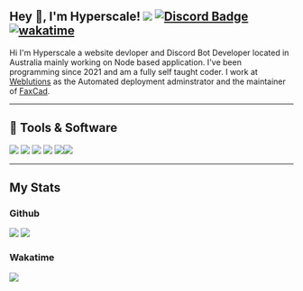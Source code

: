 ## Hey 👋, I'm Hyperscale! ![](https://komarev.com/ghpvc/?username=Hyperscale1&label=Views&color=lightgrey&style=flat) [![Discord Badge](https://img.shields.io/badge/-Discord-9B9B9B?style=flat-square&logo=Discord&logoColor=white)](https://discord.gg/zJqsqFfzXT)[![wakatime](https://wakatime.com/badge/user/6e098b16-30e8-493e-bf77-598fafbb912d.svg?style=for-the-badge)](https://wakatime.com/@6e098b16-30e8-493e-bf77-598fafbb912d)


Hi I'm Hyperscale a website devloper and Discord Bot Developer located in Australia mainly working on Node based application. I've been programming since 2021 and am a fully self taught coder. I work at [Weblutions](https://weblutions.com) as the Automated deployment adminstrator and the maintainer of [FaxCad](https://weblutions.com/store/faxcad).

<p align="center">
<a href="https://github.com/Hyperscale1">
</a>
</p>

---
## 🔧 Tools & Software
![](https://img.shields.io/badge/HTML5-E34F26?style=for-the-badge&logo=html5&logoColor=white) ![](https://img.shields.io/badge/CSS3-1572B6?style=for-the-badge&logo=css3&logoColor=white) ![](https://img.shields.io/badge/MySQL-00000F?style=for-the-badge&logo=mysql&logoColor=white) ![](https://img.shields.io/badge/Ubuntu-E95420?style=for-the-badge&logo=ubuntu&logoColor=white) ![](https://img.shields.io/badge/JavaScript-F7DF1E?style=for-the-badge&logo=javascript&logoColor=black)![](	https://img.shields.io/badge/Node.js-43853D?style=for-the-badge&logo=node.js&logoColor=white)


---
## My Stats

### Github
![](https://github-readme-stats.vercel.app/api?username=Hyperscale1&theme=blue-green)
![](https://github-readme-stats.vercel.app/api/top-langs/?username=Hyperscale1&theme=blue-green)

### Wakatime
![](https://wakatime.com/share/@Hyperscale/98bdb203-7aaf-49dd-ba35-3f6729124c7c.png)

